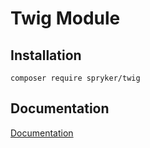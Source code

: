 # Twig Module

## Installation

```
composer require spryker/twig
```

## Documentation

[Documentation](https://spryker.github.io)
